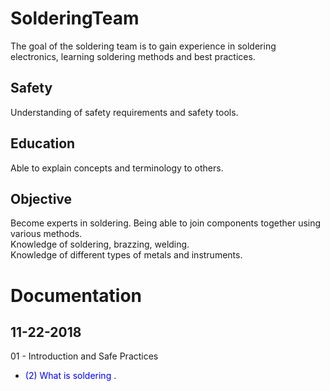 # SolderingTeam
The goal of the soldering team is to gain experience in soldering electronics, learning soldering methods and best practices. 
## Safety 
Understanding of safety requirements and safety tools. 
## Education
Able to explain concepts and terminology to others. 
## Objective 
Become experts in soldering. Being able to join components together using various methods. <br> 
Knowledge of soldering, brazzing, welding. <br> 
Knowledge of different types of metals and instruments. 
# Documentation 
## 11-22-2018
01 - Introduction and Safe Practices 
* <span style="color:blue">(2) What is soldering </span>.
